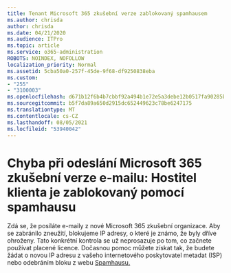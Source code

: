 ```yaml
---
title: Tenant Microsoft 365 zkušební verze zablokovaný spamhausem
ms.author: chrisda
author: chrisda
ms.date: 04/21/2020
ms.audience: ITPro
ms.topic: article
ms.service: o365-administration
ROBOTS: NOINDEX, NOFOLLOW
localization_priority: Normal
ms.assetid: 5cba50a0-257f-45de-9f68-df9250838eba
ms.custom:
- "255"
- "3100003"
ms.openlocfilehash: d671b12f6b4b7cbbf92a494b1e72e5a3debe12b0517fa90285b1d4664d5486a4
ms.sourcegitcommit: b5f7da89a650d2915dc652449623c78be6247175
ms.translationtype: MT
ms.contentlocale: cs-CZ
ms.lasthandoff: 08/05/2021
ms.locfileid: "53940042"
---
```

# <a name="error-when-a-microsoft-365-trial-user-sends-email-client-host-blocked-using-spamhaus"></a>Chyba při odeslání Microsoft 365 zkušební verze e-mailu: Hostitel klienta je zablokovaný pomocí spamhausu

Zdá se, že posíláte e-maily z nové Microsoft 365 zkušební organizace. Aby se zabránilo zneužití, blokujeme IP adresy, o které je známo, že byly dříve ohroženy. Tato konkrétní kontrola se už neprosazuje po tom, co začnete používat placené licence. Dočasnou pomoc můžete získat tak, že budete žádat o novou IP adresu z vašeho internetového poskytovatel metadat (ISP) nebo odebráním bloku z webu [Spamhausu.](https://go.microsoft.com/fwlink/p/?linkid=123245)
